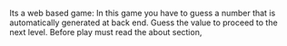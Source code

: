 Its a web based game:
In this game you have to guess a number that is automatically generated at back end.
Guess the value to proceed to the next level.
Before play must read the about section, 